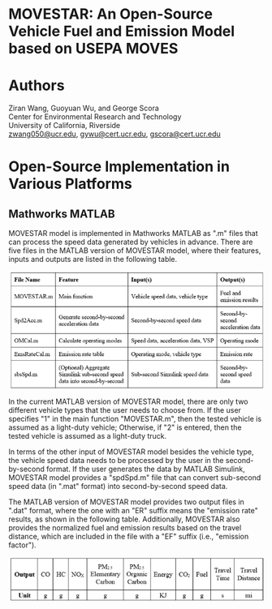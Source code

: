 MOVESTAR: An Open-Source Vehicle Fuel and Emission Model based on USEPA MOVES
============

Authors
============

  Ziran Wang, Guoyuan Wu, and George Scora\
  Center for Environmental Research and Technology\
  University of California, Riverside\
  zwang050@ucr.edu, gywu@cert.ucr.edu, gscora@cert.ucr.edu
  

Open-Source Implementation in Various Platforms
===============================================

Mathworks MATLAB
----------------

MOVESTAR model is implemented in Mathworks MATLAB as ".m"
files that can process the speed data generated by vehicles in
advance. There are five files in the MATLAB version of MOVESTAR
model, where their features, inputs and outputs are listed in the 
following table.

<img src="images/Matlab.PNG" align="middle" width="700"/>

In the current MATLAB version of MOVESTAR model, there are only two
different vehicle types that the user needs to choose from. If the user
specifies "1" in the main function "MOVESTAR.m", then the tested vehicle
is assumed as a light-duty vehicle; Otherwise, if "2" is entered, then
the tested vehicle is assumed as a light-duty truck.

In terms of the other input of MOVESTAR model besides the vehicle type,
the vehicle speed data needs to be processed by the user in the
second-by-second format. If the user generates the data by MATLAB
Simulink, MOVESTAR model provides a "spdSpd.m" file that can convert
sub-second speed data (in ".mat" format) into second-by-second speed
data.

The MATLAB version of MOVESTAR model provides two output files in ".dat"
format, where the one with an "ER" suffix means the "emission rate"
results, as shown in the following table. Additionally, MOVESTAR also provides the normalized
fuel and emission results based on the travel distance, which are
included in the file with a "EF" suffix (i.e., "emission factor").

<img src="images/Output.PNG" align="middle" width="700"/>
